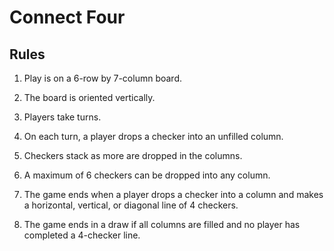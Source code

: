 # Connect Four

## Rules

1. Play is on a 6-row by 7-column board. 

2. The board is oriented vertically. 

3. Players take turns.

4. On each turn, a player drops a checker into an unfilled column.

5. Checkers stack as more are dropped in the columns.

6. A maximum of 6 checkers can be dropped into any column.

7. The game ends when a player drops a checker into a column and makes a horizontal, vertical, or diagonal line of 4 checkers. 

8. The game ends in a draw if all columns are filled and no player has completed a 4-checker line. 

